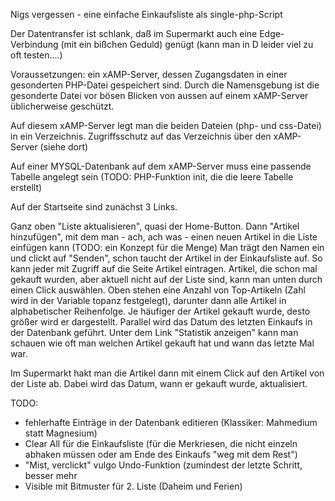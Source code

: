 Nigs vergessen - eine einfache Einkaufsliste als single-php-Script

Der Datentransfer ist schlank, daß im Supermarkt auch eine Edge-Verbindung (mit ein bißchen Geduld) genügt (kann man in D leider viel zu oft testen....)

Voraussetzungen: ein xAMP-Server, dessen Zugangsdaten in einer gesonderten PHP-Datei gespeichert sind. Durch die Namensgebung ist die gesonderte Datei vor bösen Blicken von aussen auf einem xAMP-Server üblicherweise geschützt.

Auf diesem xAMP-Server legt man die beiden Dateien (php- und css-Datei) in ein Verzeichnis. Zugriffsschutz auf das Verzeichnis über den xAMP-Server (siehe dort)

Auf einer MYSQL-Datenbank auf dem xAMP-Server muss eine passende Tabelle angelegt sein (TODO: PHP-Funktion init, die die leere Tabelle erstellt)

Auf der Startseite sind zunächst 3 Links.

Ganz oben "Liste aktualisieren", quasi der Home-Button.
Dann "Artikel hinzufügen", mit dem man - ach, ach was - einen neuen Artikel in die Liste einfügen kann (TODO: ein Konzept für die Menge)
Man trägt den Namen ein und clickt auf "Senden", schon taucht der Artikel in der Einkaufsliste auf. So kann jeder mit Zugriff auf die Seite Artikel eintragen.
Artikel, die schon mal gekauft wurden, aber aktuell nicht auf der Liste sind, kann man unten durch einen Click auswählen. Oben stehen eine Anzahl von Top-Artikeln (Zahl wird in der Variable topanz festgelegt), darunter dann alle Artikel in alphabetischer Reihenfolge. Je häufiger der Artikel gekauft wurde, desto größer wird er dargestellt. Parallel wird das Datum des letzten Einkaufs in der Datenbank geführt.
Unter dem Link "Statistik anzeigen" kann man schauen wie oft man welchen Artikel gekauft hat und wann das letzte Mal war. 

Im Supermarkt hakt man die Artikel dann mit einem Click auf den Artikel von der Liste ab. Dabei wird das Datum, wann er gekauft wurde, aktualisiert.

TODO:
- fehlerhafte Einträge in der Datenbank editieren (Klassiker: Mahmedium statt Magnesium)
- Clear All für die Einkaufsliste (für die Merkriesen, die nicht einzeln abhaken müssen oder am Ende des Einkaufs "weg mit dem Rest")
- "Mist, verclickt" vulgo Undo-Funktion (zumindest der letzte Schritt, besser mehr
- Visible mit Bitmuster für 2. Liste (Daheim und Ferien)
